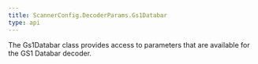 ```yaml
---
title: ScannerConfig.DecoderParams.Gs1Databar
type: api
---
```



The Gs1Databar class provides access to parameters that are available
 for the GS1 Databar decoder.


